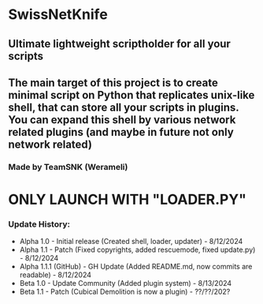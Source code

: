 # SwissNetKnife
## Ultimate lightweight scriptholder for all your scripts
## The main target of this project is to create minimal script on Python that replicates unix-like shell, that can store all your scripts in plugins. You can expand this shell by various network related plugins (and maybe in future not only network related)

### Made by TeamSNK (Werameli)

# ONLY LAUNCH WITH "LOADER.PY"

### Update History:
- Alpha 1.0 - Initial release (Created shell, loader, updater) - 8/12/2024
- Alpha 1.1 - Patch (Fixed copyrights, added rescuemode, fixed update.py) - 8/12/2024
- Alpha 1.1.1 (GitHub) - GH Update (Added README.md, now commits are readable) - 8/12/2024
- Beta 1.0 - Update Community (Added plugin system) - 8/13/2024
- Beta 1.1 - Patch (Cubical Demolition is now a plugin) - ??/??/202?
